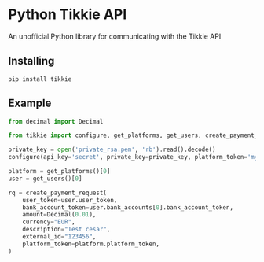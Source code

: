 Python Tikkie API
=================

An unofficial Python library for communicating with the Tikkie API

Installing
----------

```
pip install tikkie
```

Example
-------

```python
from decimal import Decimal

from tikkie import configure, get_platforms, get_users, create_payment_request

private_key = open('private_rsa.pem', 'rb').read().decode()
configure(api_key='secret', private_key=private_key, platform_token='my-platform-token', sandbox=False)

platform = get_platforms()[0]
user = get_users()[0]

rq = create_payment_request(
    user_token=user.user_token,
    bank_account_token=user.bank_accounts[0].bank_account_token,
    amount=Decimal(0.01),
    currency="EUR",
    description="Test cesar",
    external_id="123456",
    platform_token=platform.platform_token,
)
```

